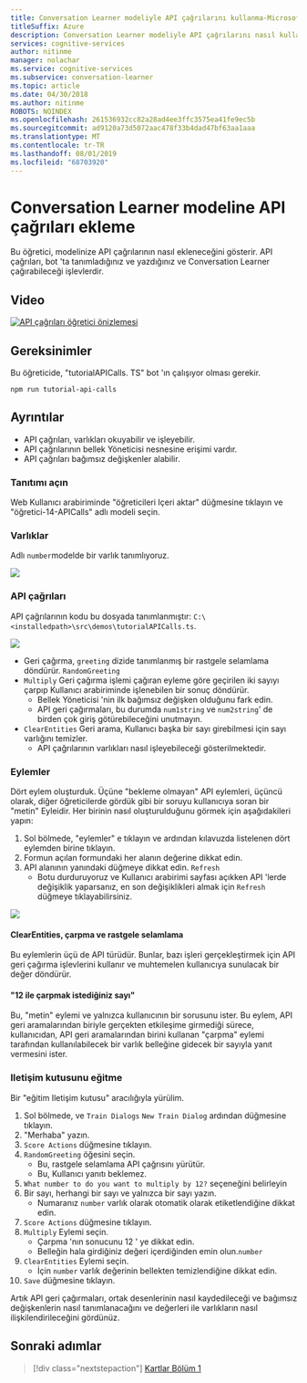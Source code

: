 ```yaml
---
title: Conversation Learner modeliyle API çağrılarını kullanma-Microsoft bilişsel hizmetler | Microsoft Docs
titleSuffix: Azure
description: Conversation Learner modeliyle API çağrılarını nasıl kullanacağınızı öğrenin.
services: cognitive-services
author: nitinme
manager: nolachar
ms.service: cognitive-services
ms.subservice: conversation-learner
ms.topic: article
ms.date: 04/30/2018
ms.author: nitinme
ROBOTS: NOINDEX
ms.openlocfilehash: 261536932cc82a28ad4ee3ffc3575ea41fe9ec5b
ms.sourcegitcommit: ad9120a73d5072aac478f33b4dad47bf63aa1aaa
ms.translationtype: MT
ms.contentlocale: tr-TR
ms.lasthandoff: 08/01/2019
ms.locfileid: "68703920"
---
```

# <a name="how-to-add-api-calls-to-a-conversation-learner-model"></a>Conversation Learner modeline API çağrıları ekleme

Bu öğretici, modelinize API çağrılarının nasıl ekleneceğini gösterir. API çağrıları, bot 'ta tanımladığınız ve yazdığınız ve Conversation Learner çağırabileceği işlevlerdir.

## <a name="video"></a>Video

[![API çağrıları öğretici önizlemesi](https://aka.ms/cl_Tutorial_v3_APICalls_Preview)](https://aka.ms/cl_Tutorial_v3_APICalls)

## <a name="requirements"></a>Gereksinimler
Bu öğreticide, "tutorialAPICalls. TS" bot 'ın çalışıyor olması gerekir.

    npm run tutorial-api-calls

## <a name="details"></a>Ayrıntılar

- API çağrıları, varlıkları okuyabilir ve işleyebilir.
- API çağrılarının bellek Yöneticisi nesnesine erişimi vardır.
- API çağrıları bağımsız değişkenler alabilir.

### <a name="open-the-demo"></a>Tanıtımı açın

Web Kullanıcı arabiriminde "öğreticileri Içeri aktar" düğmesine tıklayın ve "öğretici-14-APICalls" adlı modeli seçin.

### <a name="entities"></a>Varlıklar

Adlı `number`modelde bir varlık tanımlıyoruz.

![](../media/tutorial12_entities.PNG)

### <a name="api-calls"></a>API çağrıları
API çağrılarının kodu bu dosyada tanımlanmıştır: `C:\<installedpath>\src\demos\tutorialAPICalls.ts`.

![](../media/tutorial12_apicalls.PNG)

- Geri çağırma, `greeting` dizide tanımlanmış bir rastgele selamlama döndürür. `RandomGreeting`
- `Multiply` Geri çağırma işlemi çağıran eyleme göre geçirilen iki sayıyı çarpıp Kullanıcı arabiriminde işlenebilen bir sonuç döndürür.
    - Bellek Yöneticisi 'nin ilk bağımsız değişken olduğunu fark edin. 
    - API geri çağırmaları, bu durumda `num1string` ve `num2string`' de birden çok giriş götürebileceğini unutmayın.
- `ClearEntities` Geri arama, Kullanıcı başka bir sayı girebilmesi için sayı varlığını temizler. 
    - API çağrılarının varlıkları nasıl işleyebileceği gösterilmektedir.

### <a name="actions"></a>Eylemler
Dört eylem oluşturduk. Üçüne "bekleme olmayan" API eylemleri, üçüncü olarak, diğer öğreticilerde gördük gibi bir soruyu kullanıcıya soran bir "metin" Eyleidir. Her birinin nasıl oluşturulduğunu görmek için aşağıdakileri yapın:
1. Sol bölmede, "eylemler" e tıklayın ve ardından kılavuzda listelenen dört eylemden birine tıklayın.
2. Formun açılan formundaki her alanın değerine dikkat edin.
3. API alanının yanındaki düğmeye dikkat edin. `Refresh`
    - Botu durduruyoruz ve Kullanıcı arabirimi sayfası açıkken API 'lerde değişiklik yaparsanız, en son değişiklikleri almak için `Refresh` düğmeye tıklayabilirsiniz.

![](../media/tutorial12_actions.PNG)

#### <a name="clearentities-multiply-and-randomgreeting"></a>ClearEntities, çarpma ve rastgele selamlama
Bu eylemlerin üçü de API türüdür. Bunlar, bazı işleri gerçekleştirmek için API geri çağırma işlevlerini kullanır ve muhtemelen kullanıcıya sunulacak bir değer döndürür.

#### <a name="what-number-do-you-want-to-multiply-by-12"></a>"12 ile çarpmak istediğiniz sayı"
Bu, "metin" eylemi ve yalnızca kullanıcının bir sorusunu ister. Bu eylem, API geri aramalarından biriyle gerçekten etkileşime girmediği sürece, kullanıcıdan, API geri aramalarından birini kullanan "çarpma" eylemi tarafından kullanılabilecek bir varlık belleğine gidecek bir sayıyla yanıt vermesini ister.


### <a name="train-dialog"></a>Iletişim kutusunu eğitme

Bir "eğitim Iletişim kutusu" aracılığıyla yürülim.

1. Sol bölmede, ve `Train Dialogs` `New Train Dialog` ardından düğmesine tıklayın.
2. "Merhaba" yazın.
3. `Score Actions` düğmesine tıklayın.
4. `RandomGreeting` öğesini seçin. 
    - Bu, rastgele selamlama API çağrısını yürütür.
    - Bu, Kullanıcı yanıtı beklemez.
5. `What number to do you want to multiply by 12?` seçeneğini belirleyin
6. Bir sayı, herhangi bir sayı ve yalnızca bir sayı yazın.
    - Numaranız `number` varlık olarak otomatik olarak etiketlendiğine dikkat edin.
7. `Score Actions` düğmesine tıklayın.
8. `Multiply` Eylemi seçin.
    - Çarpma 'nın sonucunu 12 ' ye dikkat edin.
    - Belleğin hala girdiğiniz değeri içerdiğinden emin olun.`number`
9. `ClearEntities` Eylemi seçin.
    - İçin `number` varlık değerinin bellekten temizlendiğine dikkat edin.
10. `Save` düğmesine tıklayın.

Artık API geri çağırmaları, ortak desenlerinin nasıl kaydedileceği ve bağımsız değişkenlerin nasıl tanımlanacağını ve değerleri ile varlıkların nasıl ilişkilendirileceğini gördünüz.

## <a name="next-steps"></a>Sonraki adımlar

> [!div class="nextstepaction"]
> [Kartlar Bölüm 1](./15-cards.md)
